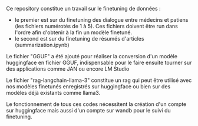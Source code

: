 Ce repository constitue un travail sur le finetuning de données : 
  - le premier est sur du finetuning des dialogue entre médecins et patiens (les fichiers numérotés de 1 à 5). Ces fichiers doivent être run dans l'ordre afin d'obtenir à la fin un modèle finetuné. 
  - le second est sur du finetuning de résumés d'articles (summarization.ipynb)

Le fichier "GGUF" a été ajouté pour réaliser la conversion d'un modèle huggingface en fichier GGUF, indispensable pour le faire ensuite tourner sur des applications comme JAN ou encore LM Studio

Le fichier "rag-langchain-llama-3" constitue un rag qui peut être utilisé avec nos modèles finetunés enregistrés sur huggingface ou bien sur des modèles déjà existants comme llama3. 

Le fonctionnement de tous ces codes nécessitent la création d'un compte sur huggingface mais aussi d'un compte sur wandb pour le suivi du finetuning. 

